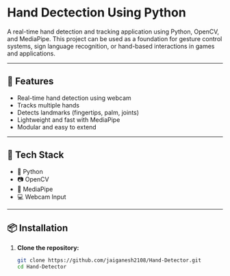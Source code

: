 <h1>Hand Dectection Using Python</h1>
<p>A real-time hand detection and tracking application using Python, OpenCV, and MediaPipe. This project can be used as a foundation for gesture control systems, sign language recognition, or hand-based interactions in games and applications.</p>

---

## 🚀 Features

- Real-time hand detection using webcam
- Tracks multiple hands
- Detects landmarks (fingertips, palm, joints)
- Lightweight and fast with MediaPipe
- Modular and easy to extend

---

## 🧰 Tech Stack

- 🐍 Python
- 📷 OpenCV
- 🧠 MediaPipe
- 💻 Webcam Input

---

## 📦 Installation

1. **Clone the repository:**
   ```bash
   git clone https://github.com/jaiganesh2108/Hand-Detector.git
   cd Hand-Detector
